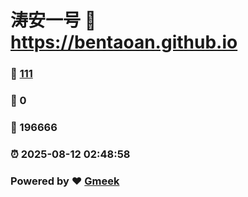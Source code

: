 # 涛安一号 :link: https://bentaoan.github.io 
### :page_facing_up: [111](https://bentaoan.github.io/tag.html) 
### :speech_balloon: 0 
### :hibiscus: 196666 
### :alarm_clock: 2025-08-12 02:48:58 
### Powered by :heart: [Gmeek](https://github.com/Meekdai/Gmeek)
